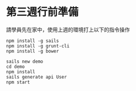 # 第三週行前準備

請學員先在家中，使用上週的環境打上以下的指令操作

```
npm install -g sails
npm install -g grunt-cli
npm install -g bower
```

```
sails new demo
cd demo
npm install
sails generate api User
npm start
```
